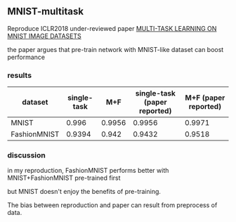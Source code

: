 ## MNIST-multitask
Reproduce ICLR2018 under-reviewed paper [MULTI-TASK LEARNING ON MNIST IMAGE DATASETS](https://openreview.net/pdf?id=S1PWi_lC-)

the paper argues that pre-train network with MNIST-like dataset can boost performance

### results
dataset | single-task | M+F | single-task (paper reported) | M+F (paper reported)
--- | --- | --- | --- | --- 
MNIST | 0.996 | 0.9956 | 0.9956 | 0.9971
FashionMNIST | 0.9394 | 0.942 | 0.9432 | 0.9518

### discussion
in my reproduction, FashionMNIST performs better with MNIST+FashionMNIST pre-trained first

but MNIST doesn't enjoy the benefits of pre-training.

The bias between reproduction and paper can result from preprocess of data.
